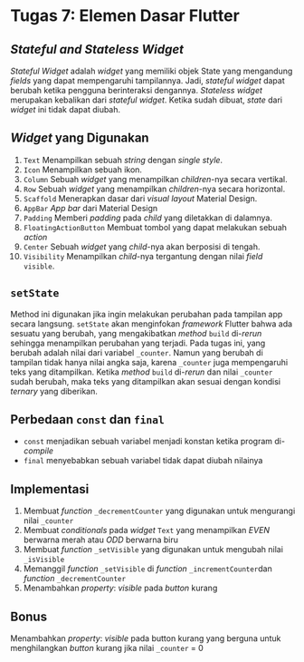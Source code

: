 # Tugas 7: Elemen Dasar Flutter

## *Stateful and Stateless Widget*

*Stateful Widget* adalah *widget* yang memiliki objek State yang mengandung *fields* yang dapat mempengaruhi tampilannya. Jadi, *stateful widget* dapat berubah ketika pengguna berinteraksi dengannya. 
*Stateless widget* merupakan kebalikan dari *stateful widget*. Ketika sudah dibuat, *state* dari *widget* ini tidak dapat diubah.

## *Widget* yang Digunakan

1. `Text`
    Menampilkan sebuah *string* dengan *single style*.
2. `Icon`
    Menampilkan sebuah ikon.
3. `Column`
    Sebuah *widget* yang menampilkan *children*-nya secara vertikal.
4. `Row`
    Sebuah *widget* yang menampilkan *children*-nya secara horizontal.
5. `Scaffold`
    Menerapkan dasar dari *visual layout* Material Design.
6. `AppBar`
    *App bar* dari Material Design
7. `Padding`
    Memberi *padding* pada *child* yang diletakkan di dalamnya.
8. `FloatingActionButton`
    Membuat tombol yang dapat melakukan sebuah *action*
9. `Center`
    Sebuah *widget* yang *child*-nya akan berposisi di tengah.
10. `Visibility`
    Menampilkan *child*-nya tergantung dengan nilai *field* `visible`.

## `setState`

Method ini digunakan jika ingin melakukan perubahan pada tampilan app secara langsung. `setState` akan menginfokan *framework* Flutter bahwa ada sesuatu yang berubah, yang mengakibatkan *method* `build` di-*rerun* sehingga menampilkan perubahan yang terjadi. Pada tugas ini, yang berubah adalah nilai dari variabel `_counter`. Namun yang berubah di tampilan tidak hanya nilai angka saja, karena `_counter` juga mempengaruhi teks yang ditampilkan. Ketika *method* `build` di-*rerun* dan nilai `_counter` sudah berubah, maka teks yang ditampilkan akan sesuai dengan kondisi *ternary* yang diberikan.

## Perbedaan `const` dan `final`

- `const` menjadikan sebuah variabel menjadi konstan ketika program di-*compile*
- `final` menyebabkan sebuah variabel tidak dapat diubah nilainya

## Implementasi

1. Membuat *function* `_decrementCounter` yang digunakan untuk mengurangi nilai `_counter`
2. Membuat *conditionals* pada *widget* `Text` yang menampilkan *EVEN* berwarna merah atau *ODD* berwarna biru
3. Membuat *function* `_setVisible` yang digunakan untuk mengubah nilai `_isVisible`
4. Memanggil *function* `_setVisible` di *function* `_incrementCounter`dan *function* `_decrementCounter`
5. Menambahkan *property*: *visible* pada *button* kurang

## Bonus

Menambahkan *property*: *visible* pada button kurang yang berguna untuk menghilangkan *button* kurang jika nilai `_counter` = 0